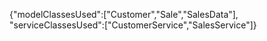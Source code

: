 {"modelClassesUsed":["Customer","Sale","SalesData"], "serviceClassesUsed":["CustomerService","SalesService"]}